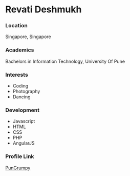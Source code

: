 # Revati Deshmukh

### Location

Singapore, Singapore

### Academics

Bachelors in Information Technology, University Of Pune

### Interests

- Coding
- Photography
- Dancing

### Development

- Javascript
- HTML
- CSS
- PHP
- AngularJS


### Profile Link

[PunGrumpy](https://github.com/revati-deshmukh)